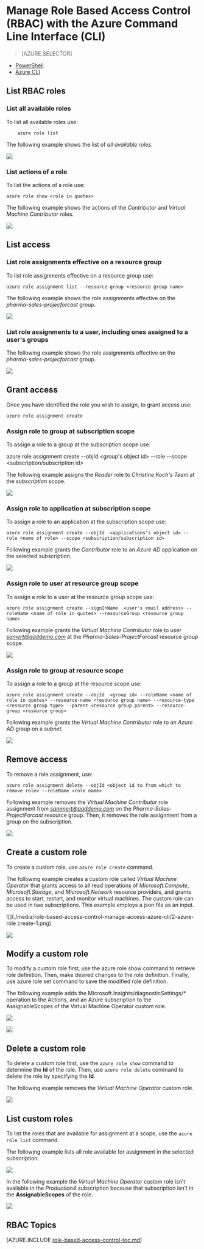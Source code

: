 <properties
	pageTitle="Manage Role Based Access Control (RBAC) with Azure CLI | Microsoft Azure"
	description="Learn how to manage role-based access (RBAC) with the Azure command line interface by listing roles and role actions, assigning roles to the subscription and application scopes."
	services="active-directory"
	documentationCenter=""
	authors="IHenkel"
	manager="stevenpo"
	editor=""/>

<tags
	ms.service="active-directory"
	ms.devlang="na"
	ms.topic="article"
	ms.tgt_pltfrm="na"
	ms.workload="identity"
	ms.date="12/04/2015"
	ms.author="inhenk"/>

# Manage Role Based Access Control (RBAC) with the Azure Command Line Interface (CLI)
<!-- Azure Selector -->
> [AZURE.SELECTOR]
- [PowerShell](role-based-access-control-manage-access-powershell.md)
- [Azure CLI](role-based-access-control-manage-access-azure-cli.md)

## List RBAC roles
###	List all available roles
To list all available roles use:

		azure role list

The following example shows the list of *all available roles*.

![](./media/role-based-access-control-manage-access-azure-cli/1-azure-role-list.png)

###	List actions of a role
To list the actions of a role use:

    azure role show <role in quotes>

The following example shows the actions of the *Contributor* and *Virtual Machine Contributor* roles.

![](./media/role-based-access-control-manage-access-azure-cli/1-azure-role-show.png)

##	List access
###	List role assignments effective on a resource group
To list role assignments effective on a resource group  use:

    azure role assignment list --resource-group <resource group name>

The following example shows the role assignments effective on the *pharma-sales-projecforcast* group.

![](./media/role-based-access-control-manage-access-azure-cli/4-azure-role-assignment-list-1.png)

###	List role assignments to a user, including ones assigned to a user's groups

The following example shows the role assignments effective on the *pharma-sales-projecforcast* group.

![](./media/role-based-access-control-manage-access-azure-cli/4-azure-role-assignment-list-2.png)

##	Grant access
Once you have identified the role you wish to assign, to grant access use:

    azure role assignment create

###	Assign role to group at subscription scope
To assign a role to a group at the subscription scope use:

   azure role assignment create --objId  <group's object id> --role <name of role> --scope <subscription/subscription id>

The following example assigns the *Reader* role to *Christine Koch's Team* at the *subscription* scope.

![](./media/role-based-access-control-manage-access-azure-cli/2-azure-role-assignment-create-1.png)

###	Assign role to application at subscription scope
To assign a role to an application at the subscription scope use:

    azure role assignment create --objId  <applications's object id> --role <name of role> --scope <subscription/subscription id>

Following example grants the *Contributor* role to an *Azure AD* application on the selected subscription.

 ![](./media/role-based-access-control-manage-access-azure-cli/2-azure-role-assignment-create-2.png)

###	Assign role to user at resource group scope
To assign a role to a user at the resource group scope use:

    azure role assignment create --signInName  <user's email address> --roleName <name of role in quotes> --resourceGroup <resource group name>

Following example grants the *Virtual Machine Contributor* role to user *samert@aaddemo.com* at the *Pharma-Sales-ProjectForcast* resource group scope.

![](./media/role-based-access-control-manage-access-azure-cli/2-azure-role-assignment-create-3.png)

###	Assign role to group at resource scope
To assign a role to a group at the resource scope use:

    azure role assignment create --objId  <group id> --roleName <name of role in quotes> --resource-name <resource group name> --resource-type <resource group type> --parent <resource group parent> --resource-group <resource group>

Following example grants the *Virtual Machine Contributor* role to an *Azure AD* group on a *subnet*.

![](./media/role-based-access-control-manage-access-azure-cli/2-azure-role-assignment-create-4.png)

##	Remove access
To remove a role assignment, use:

    azure role assignment delete --objId <object id to from which to remove role> --roleName <role name>

Following example removes the *Virtual Machine Contributor* role assignment from *sammert@aaddemo.com* on the *Pharma-Sales-ProjectForcast* resource group.
Then, it removes the role assignment from a group on the subscription.

![](./media/role-based-access-control-manage-access-azure-cli/3-azure-role-assignment-delete.png)

## Create a custom role
To create a custom role, use `azure role create` command.

The following example creates a custom role called *Virtual Machine Operator* that grants access to all read operations of *Microsoft.Compute*, *Microsoft.Storage*, and *Microsoft.Network* resource providers, and grants access to start, restart, and monitor virtual machines. The custom role can be used in two subscriptions. This example employs a json file as an input.

![](./media/role-based-access-control-manage-access-azure-cli/2-azure-role create-1.png)

![](./media/role-based-access-control-manage-access-azure-cli/2-azure-role-create-2.png)

## Modify a custom role

To modify a custom role first, use the azure role show command to retrieve role definition. Then, make desired changes to the role definition. Finally, use azure role set command to save the modified role definition.

The following example adds the Microsoft.Insights/diagnosticSettings/* operation to the Actions, and an Azure subscription to the AssignableScopes of the Virtual Machine Operator custom role.

![](./media/role-based-access-control-manage-access-azure-cli/3-azure-role-set-1.png)

![](./media/role-based-access-control-manage-access-azure-cli/3-azure-role-set2.png)

## Delete a custom role

To delete a custom role first, use the `azure role show` command to determine the **Id** of the role. Then, use `azure role delete` command to delete the role by specifying the **Id**.

The following example removes the *Virtual Machine Operator* custom role.

![](./media/role-based-access-control-manage-access-azure-cli/4-azure-role-delete.png)

## List custom roles

To list the roles that are available for assignment at a scope, use the `azure role list` command.

The following example lists all role available for assignment in the selected subscription.

![](./media/role-based-access-control-manage-access-azure-cli/5-azure-role-list1.png)

In the following example the *Virtual Machine Operator* custom role isn’t available in the *Production4* subscription because that subscription isn’t in the **AssignableScopes** of the role.

![](./media/role-based-access-control-manage-access-azure-cli/5-azure-role-list2.png)





## RBAC Topics
[AZURE.INCLUDE [role-based-access-control-toc.md](../../includes/role-based-access-control-toc.md)]
